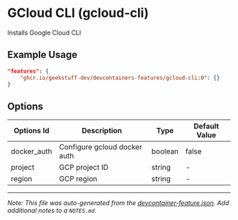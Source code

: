 
# GCloud CLI (gcloud-cli)

Installs Google Cloud CLI

## Example Usage

```json
"features": {
    "ghcr.io/geekstuff-dev/devcontainers-features/gcloud-cli:0": {}
}
```

## Options

| Options Id | Description | Type | Default Value |
|-----|-----|-----|-----|
| docker_auth | Configure gcloud docker auth | boolean | false |
| project | GCP project ID | string | - |
| region | GCP region | string | - |



---

_Note: This file was auto-generated from the [devcontainer-feature.json](https://github.com/geekstuff-dev/devcontainers-features/blob/main/src/gcloud-cli/devcontainer-feature.json).  Add additional notes to a `NOTES.md`._

